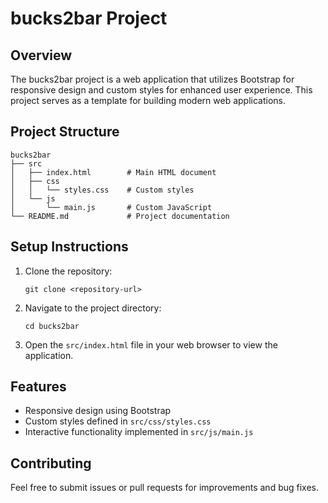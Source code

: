 # bucks2bar Project

## Overview
The bucks2bar project is a web application that utilizes Bootstrap for responsive design and custom styles for enhanced user experience. This project serves as a template for building modern web applications.

## Project Structure
```
bucks2bar
├── src
│   ├── index.html        # Main HTML document
│   ├── css
│   │   └── styles.css    # Custom styles
│   └── js
│       └── main.js       # Custom JavaScript
└── README.md             # Project documentation
```

## Setup Instructions
1. Clone the repository:
   ```
   git clone <repository-url>
   ```
2. Navigate to the project directory:
   ```
   cd bucks2bar
   ```
3. Open the `src/index.html` file in your web browser to view the application.

## Features
- Responsive design using Bootstrap
- Custom styles defined in `src/css/styles.css`
- Interactive functionality implemented in `src/js/main.js`

## Contributing
Feel free to submit issues or pull requests for improvements and bug fixes.